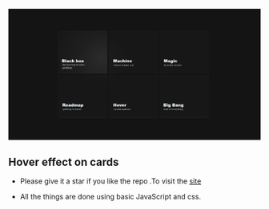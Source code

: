
![](./Screenshot%20(10).png)
## Hover effect on cards
- Please give it a star if you like the repo .To visit the [site](https://pratham5368.github.io/Hover-effect/)

- All the things are done using basic JavaScript and css.
